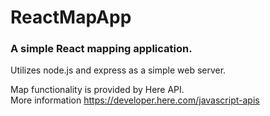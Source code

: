 # ReactMapApp

### A simple React mapping application.

Utilizes node.js and express as a simple web server.

Map functionality is provided by Here API.  
More information https://developer.here.com/javascript-apis
